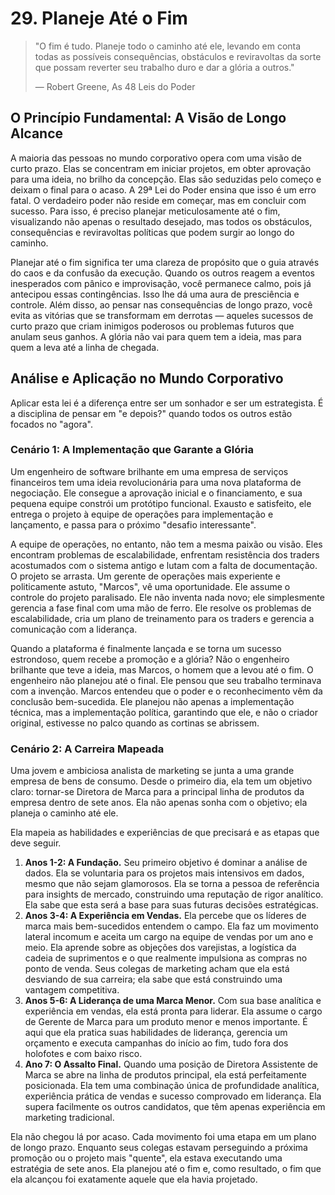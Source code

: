 # 29. Planeje Até o Fim

> "O fim é tudo. Planeje todo o caminho até ele, levando em conta todas as possíveis consequências, obstáculos e reviravoltas da sorte que possam reverter seu trabalho duro e dar a glória a outros."
> 
> — Robert Greene, As 48 Leis do Poder

## O Princípio Fundamental: A Visão de Longo Alcance

A maioria das pessoas no mundo corporativo opera com uma visão de curto prazo. Elas se concentram em iniciar projetos, em obter aprovação para uma ideia, no brilho da concepção. Elas são seduzidas pelo começo e deixam o final para o acaso. A 29ª Lei do Poder ensina que isso é um erro fatal. O verdadeiro poder não reside em começar, mas em concluir com sucesso. Para isso, é preciso planejar meticulosamente até o fim, visualizando não apenas o resultado desejado, mas todos os obstáculos, consequências e reviravoltas políticas que podem surgir ao longo do caminho.

Planejar até o fim significa ter uma clareza de propósito que o guia através do caos e da confusão da execução. Quando os outros reagem a eventos inesperados com pânico e improvisação, você permanece calmo, pois já antecipou essas contingências. Isso lhe dá uma aura de presciência e controle. Além disso, ao pensar nas consequências de longo prazo, você evita as vitórias que se transformam em derrotas — aqueles sucessos de curto prazo que criam inimigos poderosos ou problemas futuros que anulam seus ganhos. A glória não vai para quem tem a ideia, mas para quem a leva até a linha de chegada.

## Análise e Aplicação no Mundo Corporativo

Aplicar esta lei é a diferença entre ser um sonhador e ser um estrategista. É a disciplina de pensar em "e depois?" quando todos os outros estão focados no "agora".

### Cenário 1: A Implementação que Garante a Glória

Um engenheiro de software brilhante em uma empresa de serviços financeiros tem uma ideia revolucionária para uma nova plataforma de negociação. Ele consegue a aprovação inicial e o financiamento, e sua pequena equipe constrói um protótipo funcional. Exausto e satisfeito, ele entrega o projeto à equipe de operações para implementação e lançamento, e passa para o próximo "desafio interessante".

A equipe de operações, no entanto, não tem a mesma paixão ou visão. Eles encontram problemas de escalabilidade, enfrentam resistência dos traders acostumados com o sistema antigo e lutam com a falta de documentação. O projeto se arrasta. Um gerente de operações mais experiente e politicamente astuto, "Marcos", vê uma oportunidade. Ele assume o controle do projeto paralisado. Ele não inventa nada novo; ele simplesmente gerencia a fase final com uma mão de ferro. Ele resolve os problemas de escalabilidade, cria um plano de treinamento para os traders e gerencia a comunicação com a liderança.

Quando a plataforma é finalmente lançada e se torna um sucesso estrondoso, quem recebe a promoção e a glória? Não o engenheiro brilhante que teve a ideia, mas Marcos, o homem que a levou até o fim. O engenheiro não planejou até o final. Ele pensou que seu trabalho terminava com a invenção. Marcos entendeu que o poder e o reconhecimento vêm da conclusão bem-sucedida. Ele planejou não apenas a implementação técnica, mas a implementação política, garantindo que ele, e não o criador original, estivesse no palco quando as cortinas se abrissem.

### Cenário 2: A Carreira Mapeada

Uma jovem e ambiciosa analista de marketing se junta a uma grande empresa de bens de consumo. Desde o primeiro dia, ela tem um objetivo claro: tornar-se Diretora de Marca para a principal linha de produtos da empresa dentro de sete anos. Ela não apenas sonha com o objetivo; ela planeja o caminho até ele.

Ela mapeia as habilidades e experiências de que precisará e as etapas que deve seguir.

1.  **Anos 1-2: A Fundação.** Seu primeiro objetivo é dominar a análise de dados. Ela se voluntaria para os projetos mais intensivos em dados, mesmo que não sejam glamorosos. Ela se torna a pessoa de referência para insights de mercado, construindo uma reputação de rigor analítico. Ela sabe que esta será a base para suas futuras decisões estratégicas.
2.  **Anos 3-4: A Experiência em Vendas.** Ela percebe que os líderes de marca mais bem-sucedidos entendem o campo. Ela faz um movimento lateral incomum e aceita um cargo na equipe de vendas por um ano e meio. Ela aprende sobre as objeções dos varejistas, a logística da cadeia de suprimentos e o que realmente impulsiona as compras no ponto de venda. Seus colegas de marketing acham que ela está desviando de sua carreira; ela sabe que está construindo uma vantagem competitiva.
3.  **Anos 5-6: A Liderança de uma Marca Menor.** Com sua base analítica e experiência em vendas, ela está pronta para liderar. Ela assume o cargo de Gerente de Marca para um produto menor e menos importante. É aqui que ela pratica suas habilidades de liderança, gerencia um orçamento e executa campanhas do início ao fim, tudo fora dos holofotes e com baixo risco.
4.  **Ano 7: O Assalto Final.** Quando uma posição de Diretora Assistente de Marca se abre na linha de produtos principal, ela está perfeitamente posicionada. Ela tem uma combinação única de profundidade analítica, experiência prática de vendas e sucesso comprovado em liderança. Ela supera facilmente os outros candidatos, que têm apenas experiência em marketing tradicional.

Ela não chegou lá por acaso. Cada movimento foi uma etapa em um plano de longo prazo. Enquanto seus colegas estavam perseguindo a próxima promoção ou o projeto mais "quente", ela estava executando uma estratégia de sete anos. Ela planejou até o fim e, como resultado, o fim que ela alcançou foi exatamente aquele que ela havia projetado.
